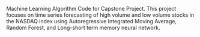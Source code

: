 Machine Learning Algorithm Code for Capstone Project. This project focuses on time series forecasting of high volume and low volume stocks in the NASDAQ index using Autoregressive Integrated Moving Average, Random Forest, and Long-short term memory neural network. 
